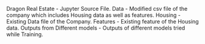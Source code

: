 Dragon Real Estate - Jupyter Source File.
Data - Modified csv file of the company which includes Housing data as well as features.
Housing -  Existing Data file of the Company. 
Features - Existing feature of the Housing data.
Outputs from Different models - Outputs of different models tried while Training.
